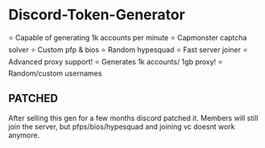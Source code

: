 # Discord-Token-Generator
 ⭐  Capable of generating 1k accounts per minute 
 ⭐  Capmonster captcha solver
 ⭐  Custom pfp & bios
 ⭐  Random hypesquad
 ⭐  Fast server joiner
 ⭐  Advanced proxy support!
 ⭐  Generates 1k accounts/ 1gb proxy!
 ⭐  Random/custom usernames
## PATCHED
After selling this gen for a few months discord patched it. Members will still join the server, but pfps/bios/hypesquad and joining vc doesnt work anymore.
